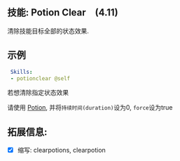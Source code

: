 技能: Potion Clear　(4.11)
--------------------------

清除技能目标全部的状态效果.

示例
--------

```yaml
 Skills:
 - potionclear @self
```

若想清除指定状态效果

请使用 [Potion](/技能/列表/potion), 并将`持续时间(duration)`设为0, `force`设为true

拓展信息:
----------------------

- [x] 缩写: clearpotions, clearpotion

```